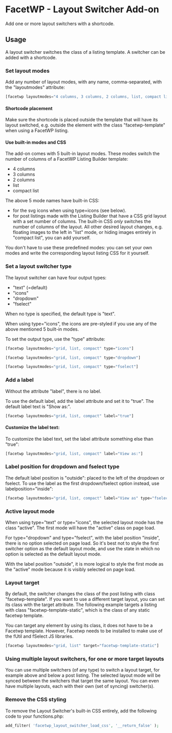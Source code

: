 # FacetWP - Layout Switcher Add-on

Add one or more layout switchers with a shortcode.

## Usage

A layout switcher switches the class of a listing template. A switcher can be added with a shortcode.

### Set layout modes

Add any number of layout modes, with any name, comma-separated, with the "layoutmodes" attribute:

```php
[facetwp layoutmodes="4 columns, 3 columns, 2 columns, list, compact list"]
```


#### Shortcode placement
Make sure the shortcode is placed outside the template that will have its layout switched, e.g. outside the element with the class "facetwp-template" when using a FacetWP listing.

#### Use built-in modes and CSS

The add-on comes with 5 built-in layout modes. These modes switch the number of columns of a FacetWP Listing Builder template:

- 4 columns
- 3 columns
- 2 columns
- list
- compact list

The above 5 mode names have built-in CSS: 
- for the svg icons when using type=icons (see below).
- for post listings made with the Listing Builder that have a CSS grid layout with a set number of columns. The built-in CSS _only_ switches the number of columns of the layout. All other desired layout changes, e.g. floating images to the left in "list" mode, or hiding images entirely in "compact list", you can add yourself.

You don't have to use these predefined modes: you can set your own modes and write the corresponding layout listing CSS for it yourself.

### Set a layout switcher type
The layout switcher can have four output types:
- "text" (=default)
- "icons"
- "dropdown"
- "fselect"

When no type is specified, the default type is "text". 

When using type="icons", the icons are pre-styled if you use any of the above mentioned 5 built-in modes.

To set the output type, use the "type" attribute:
```php
[facetwp layoutmodes="grid, list, compact" type="icons"]
```
```php
[facetwp layoutmodes="grid, list, compact" type="dropdown"]
```
```php
[facetwp layoutmodes="grid, list, compact" type="fselect"]
```

### Add a label
Without the attribute "label", there is no label.

To use the default label, add the label attribute and set it to "true". The default label text is "Show as:".
```php
[facetwp layoutmodes="grid, list, compact" label="true"]
```

#### Customize the label text:
To customize the label text, set the label attribute something else than "true":
```php
[facetwp layoutmodes="grid, list, compact" label="View as:"]
```

### Label position for dropdown and fselect type

The default label position is "outside": placed to the left of the dropdown or fselect. 
To use the label as the first dropdown/fselect option instead, use labelposition="inside":
```php
[facetwp layoutmodes="grid, list, compact" label="View as" type="fselect" labelposition="inside"]
```

### Active layout mode
When using type="text" or type="icons", the selected layout mode has the class "active". The first mode will have the "active" class on page load.

For type="dropdown" and type="fselect", with the label position "inside", there is no option selected on page load. So it's best not to style the first switcher option as the default layout mode, and use the state in which no option is selected as the default layout mode.

With the label position "outside", it is more logical to style the first mode as the "active" mode because it is visibly selected on page load.

### Layout target
By default, the switcher changes the class of the post listing with class "facetwp-template". If you want to use a different target layout, you can set its class with the target attribute. The following example targets a listing with class "facetwp-template-static", which is the class of any static facetwp template. 

You can target any element by using its class, it does not have to be a Facetwp template.
However, Facetwp needs to be installed to make use of the fUtil and fSelect JS libraries.

```php
[facetwp layoutmodes="grid, list" target="facetwp-template-static"]
```

### Using multiple layout switchers, for one or more target layouts

You can use multiple switchers (of any type) to switch a layout target, for example above and below a post listing. The selected layout mode will be synced between the switchers that target the same layout. You can even have multiple layouts, each with their own (set of syncing) switcher(s).

### Remove the CSS styling
To remove the Layout Switcher's built-in CSS entirely, add the following code to your functions.php:

```php
add_filter( 'facetwp_layout_switcher_load_css', '__return_false' );
```